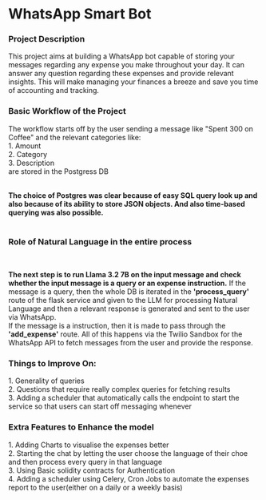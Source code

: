 <h1>WhatsApp Smart Bot</h1>
<h3><b>Project Description</b></h3>
<p>This project aims at building a WhatsApp bot capable of storing your messages regarding any expense you make throughout your day. It can answer any question regarding these expenses
and provide relevant insights. This will make managing your finances a breeze and save you time of accounting and tracking.</p>

<h3><b>Basic Workflow of the Project</b></h3>
<p>The workflow starts off by the user sending a message like "Spent 300 on Coffee" and the relevant categories like: 
<br> 1. Amount <br> 2. Category <br> 3. Description <br> are stored in the Postgress DB</p>
<br><b> The choice of Postgres was clear because of easy SQL query look up and also because of its ability to store JSON objects. And also time-based querying was also possible.</b><br><br>

<h3><b>Role of Natural Language in the entire process</b></h3><br>
<p><b>The next step is to run Llama 3.2 7B on the input message and check whether the input message is a query or an expense instruction.</b> If the message is a query, then the whole DB is iterated in the <b> 'process_query' </b> route of the flask service and given to the LLM for processing Natural Language and then a relevant response is generated and sent to the user via WhatsApp.<br>If the message is a instruction, then it is made to pass through the <b>'add_expense'</b> route.   
All of this happens via the Twilio Sandbox for the WhatsApp API to fetch messages from the user and provide the response. </p>

<h3><b>Things to Improve On:</b></h3>
<p>
  1. Generality of queries <br>
  2. Questions that require really complex queries for fetching results<br>
  3. Adding a scheduler that automatically calls the endpoint to start the service so that users can start off messaging whenever 
</p>

<h3><b>Extra Features to Enhance the model</b></h3>
<p>
1. Adding Charts to visualise the expenses better<br>
2. Starting the chat by letting the user choose the language of their choe  and then process every query in that language<br>
3. Using Basic solidity contracts for Authentication<br>
4. Adding a scheduler using Celery, Cron Jobs to automate the expenses report to the user(either on a daily or a weekly basis)<br>
</p>



